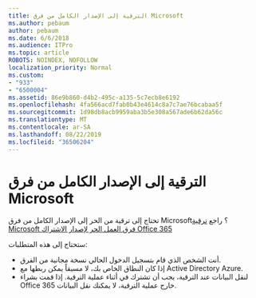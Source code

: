 ```yaml
---
title: الترقية إلى الإصدار الكامل من فرق Microsoft
ms.author: pebaum
author: pebaum
ms.date: 6/6/2018
ms.audience: ITPro
ms.topic: article
ROBOTS: NOINDEX, NOFOLLOW
localization_priority: Normal
ms.custom:
- "933"
- "6500004"
ms.assetid: 86e9b860-d4b2-495c-a135-5c7ecb8e6192
ms.openlocfilehash: 4fa566acd7fab0b43e4614c8a7c7ae76bcabaa5f
ms.sourcegitcommit: 1d98db8acb9959aba3b5e308a567ade6b62da56c
ms.translationtype: MT
ms.contentlocale: ar-SA
ms.lasthandoff: 08/22/2019
ms.locfileid: "36506204"
---
```

# <a name="upgrade-to-the-full-version-of-microsoft-teams"></a>الترقية إلى الإصدار الكامل من فرق Microsoft

تحتاج إلى ترقية من الحر إلى الإصدار الكامل من فرق Microsoft؟ راجع [ترقية Microsoft فرق العمل الحر لإصدار الاشتراك Office 365](https://docs.microsoft.com/microsoftteams/upgrade-freemium)

ستحتاج إلى هذه المتطلبات:

- أنت الشخص الذي قام بتسجيل الدخول الحالي نسخة مجانية من الفرق.
- إذا كان النطاق الخاص بك، لا مسبقاً يمكن ربطها مع Active Directory Azure.
- لنقل البيانات عند الترقية، يجب أن تشترك في أثناء عملية الترقية. إذا قمت بشراء Office 365 خارج عملية الترقية، لا يمكنك نقل البيانات.
